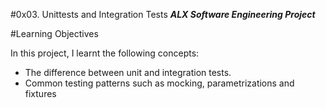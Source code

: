 #0x03. Unittests and Integration Tests
***ALX Software Engineering Project***

#Learning Objectives

In this project, I learnt the following concepts:
 
- The difference between unit and integration tests.
- Common testing patterns such as mocking, parametrizations and fixtures
